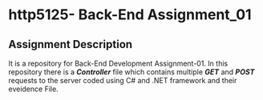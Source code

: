 # http5125- Back-End Assignment_01
## Assignment Description
It is a repository for Back-End Development Assignment-01. In this repository there is a ***Controller*** file which contains multiple ***GET*** and ***POST*** requests to the server coded using C# and .NET framework and their eveidence File.
